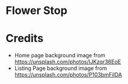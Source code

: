 # Flower Stop


# Credits
- Home page background image from https://unsplash.com/photos/lJKzqr36EoE
- Listing Page background image from https://unsplash.com/photos/P103bmFilDA
